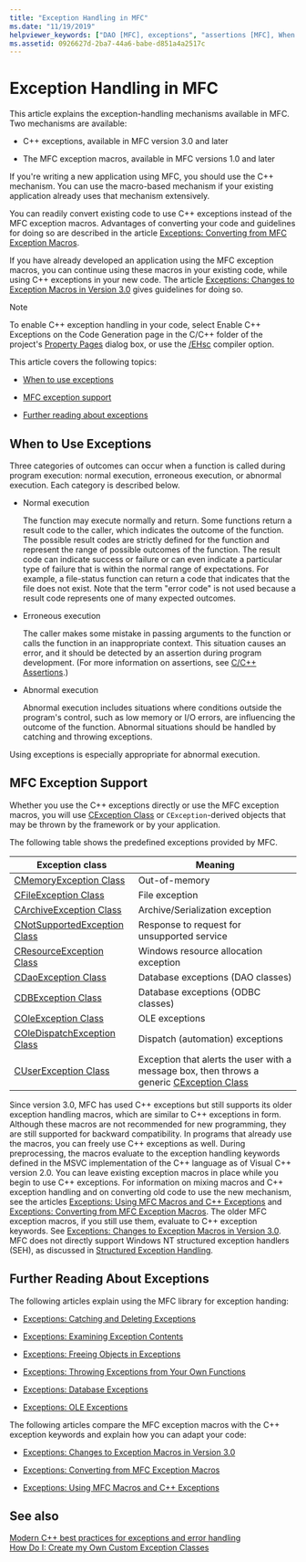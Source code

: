 ```yaml
---
title: "Exception Handling in MFC"
ms.date: "11/19/2019"
helpviewer_keywords: ["DAO [MFC], exceptions", "assertions [MFC], When to use exceptions", "exception handling [MFC], MFC", "resource allocation exception", "resources [MFC], allocating", "keywords [MFC], exception handling", "errors [MFC], detected by assertions", "ODBC exceptions [MFC]", "serialization [MFC], exceptions", "Automation [MFC], exceptions", "exception macros [MFC]", "predefined exceptions [MFC]", "C++ exception handling [MFC], enabling", "C++ exception handling [MFC], MFC applications", "requests for unsupported services [MFC]", "database exceptions [MFC]", "archive exceptions [MFC]", "MFC, exceptions", "C++ exception handling [MFC], types of", "macros [MFC], exception handling", "abnormal program execution [MFC]", "OLE exceptions [MFC], MFC exception handling", "error handling [MFC], exceptions and", "class libraries [MFC], exception support", "exceptions [MFC], MFC macros vs. C++ keywords", "memory [MFC], out-of-memory exceptions", "Windows [MFC], resource allocation exceptions", "macros [MFC], MFC exception macros", "function calls [MFC], results", "out-of-memory exceptions [MFC]"]
ms.assetid: 0926627d-2ba7-44a6-babe-d851a4a2517c
---
```

# Exception Handling in MFC

This article explains the exception-handling mechanisms available in MFC. Two mechanisms are available:

- C++ exceptions, available in MFC version 3.0 and later

- The MFC exception macros, available in MFC versions 1.0 and later

If you're writing a new application using MFC, you should use the C++ mechanism. You can use the macro-based mechanism if your existing application already uses that mechanism extensively.

You can readily convert existing code to use C++ exceptions instead of the MFC exception macros. Advantages of converting your code and guidelines for doing so are described in the article [Exceptions: Converting from MFC Exception Macros](../mfc/exceptions-converting-from-mfc-exception-macros.md).

If you have already developed an application using the MFC exception macros, you can continue using these macros in your existing code, while using C++ exceptions in your new code. The article [Exceptions: Changes to Exception Macros in Version 3.0](../mfc/exceptions-changes-to-exception-macros-in-version-3-0.md) gives guidelines for doing so.

> [!NOTE]
>  To enable C++ exception handling in your code, select Enable C++ Exceptions on the Code Generation page in the C/C++ folder of the project's [Property Pages](../build/reference/property-pages-visual-cpp.md) dialog box, or use the [/EHsc](../build/reference/eh-exception-handling-model.md) compiler option.

This article covers the following topics:

- [When to use exceptions](#_core_when_to_use_exceptions)

- [MFC exception support](#_core_mfc_exception_support)

- [Further reading about exceptions](#_core_further_reading_about_exceptions)

## <a name="_core_when_to_use_exceptions"></a> When to Use Exceptions

Three categories of outcomes can occur when a function is called during program execution: normal execution, erroneous execution, or abnormal execution. Each category is described below.

- Normal execution

   The function may execute normally and return. Some functions return a result code to the caller, which indicates the outcome of the function. The possible result codes are strictly defined for the function and represent the range of possible outcomes of the function. The result code can indicate success or failure or can even indicate a particular type of failure that is within the normal range of expectations. For example, a file-status function can return a code that indicates that the file does not exist. Note that the term "error code" is not used because a result code represents one of many expected outcomes.

- Erroneous execution

   The caller makes some mistake in passing arguments to the function or calls the function in an inappropriate context. This situation causes an error, and it should be detected by an assertion during program development. (For more information on assertions, see [C/C++ Assertions](/visualstudio/debugger/c-cpp-assertions).)

- Abnormal execution

   Abnormal execution includes situations where conditions outside the program's control, such as low memory or I/O errors, are influencing the outcome of the function. Abnormal situations should be handled by catching and throwing exceptions.

Using exceptions is especially appropriate for abnormal execution.

## <a name="_core_mfc_exception_support"></a> MFC Exception Support

Whether you use the C++ exceptions directly or use the MFC exception macros, you will use [CException Class](../mfc/reference/cexception-class.md) or `CException`-derived objects that may be thrown by the framework or by your application.

The following table shows the predefined exceptions provided by MFC.

|Exception class|Meaning|
|---------------------|-------------|
|[CMemoryException Class](../mfc/reference/cmemoryexception-class.md)|Out-of-memory|
|[CFileException Class](../mfc/reference/cfileexception-class.md)|File exception|
|[CArchiveException Class](../mfc/reference/carchiveexception-class.md)|Archive/Serialization exception|
|[CNotSupportedException Class](../mfc/reference/cnotsupportedexception-class.md)|Response to request for unsupported service|
|[CResourceException Class](../mfc/reference/cresourceexception-class.md)|Windows resource allocation exception|
|[CDaoException Class](../mfc/reference/cdaoexception-class.md)|Database exceptions (DAO classes)|
|[CDBException Class](../mfc/reference/cdbexception-class.md)|Database exceptions (ODBC classes)|
|[COleException Class](../mfc/reference/coleexception-class.md)|OLE exceptions|
|[COleDispatchException Class](../mfc/reference/coledispatchexception-class.md)|Dispatch (automation) exceptions|
|[CUserException Class](../mfc/reference/cuserexception-class.md)|Exception that alerts the user with a message box, then throws a generic [CException Class](../mfc/reference/cexception-class.md)|

Since version 3.0, MFC has used C++ exceptions but still supports its older exception handling macros, which are similar to C++ exceptions in form. Although these macros are not recommended for new programming, they are still supported for backward compatibility. In programs that already use the macros, you can freely use C++ exceptions as well. During preprocessing, the macros evaluate to the exception handling keywords defined in the MSVC implementation of the C++ language as of Visual C++ version 2.0. You can leave existing exception macros in place while you begin to use C++ exceptions. For information on mixing macros and C++ exception handling and on converting old code to use the new mechanism, see the articles [Exceptions: Using MFC Macros and C++ Exceptions](../mfc/exceptions-using-mfc-macros-and-cpp-exceptions.md) and [Exceptions: Converting from MFC Exception Macros](../mfc/exceptions-converting-from-mfc-exception-macros.md). The older MFC exception macros, if you still use them, evaluate to C++ exception keywords. See [Exceptions: Changes to Exception Macros in Version 3.0](../mfc/exceptions-changes-to-exception-macros-in-version-3-0.md). MFC does not directly support Windows NT structured exception handlers (SEH), as discussed in [Structured Exception Handling](/windows/win32/debug/structured-exception-handling).

## <a name="_core_further_reading_about_exceptions"></a> Further Reading About Exceptions

The following articles explain using the MFC library for exception handing:

- [Exceptions: Catching and Deleting Exceptions](../mfc/exceptions-catching-and-deleting-exceptions.md)

- [Exceptions: Examining Exception Contents](../mfc/exceptions-examining-exception-contents.md)

- [Exceptions: Freeing Objects in Exceptions](../mfc/exceptions-freeing-objects-in-exceptions.md)

- [Exceptions: Throwing Exceptions from Your Own Functions](../mfc/exceptions-throwing-exceptions-from-your-own-functions.md)

- [Exceptions: Database Exceptions](../mfc/exceptions-database-exceptions.md)

- [Exceptions: OLE Exceptions](../mfc/exceptions-ole-exceptions.md)

The following articles compare the MFC exception macros with the C++ exception keywords and explain how you can adapt your code:

- [Exceptions: Changes to Exception Macros in Version 3.0](../mfc/exceptions-changes-to-exception-macros-in-version-3-0.md)

- [Exceptions: Converting from MFC Exception Macros](../mfc/exceptions-converting-from-mfc-exception-macros.md)

- [Exceptions: Using MFC Macros and C++ Exceptions](../mfc/exceptions-using-mfc-macros-and-cpp-exceptions.md)

## See also

[Modern C++ best practices for exceptions and error handling](../cpp/errors-and-exception-handling-modern-cpp.md)<br/>
[How Do I: Create my Own Custom Exception Classes](https://go.microsoft.com/fwlink/p/?linkid=128045)
